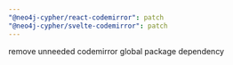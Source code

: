 ```yaml
---
"@neo4j-cypher/react-codemirror": patch
"@neo4j-cypher/svelte-codemirror": patch
---
```


remove unneeded codemirror global package dependency
